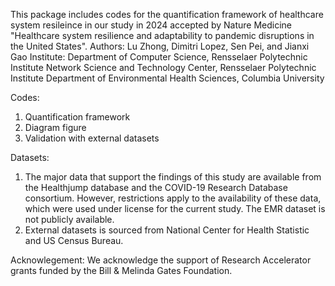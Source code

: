 This package includes codes for the quantification framework of healthcare system resileince in our study in 2024 accepted by Nature Medicine
"Healthcare system resilience and adaptability to pandemic disruptions in the United States". 
Authors: Lu Zhong, Dimitri Lopez, Sen Pei, and Jianxi Gao
Institute: Department of Computer Science, Rensselaer Polytechnic Institute
           Network Science and Technology Center, Rensselaer Polytechnic Institute
           Department of Environmental Health Sciences, Columbia University

Codes:
1. Quantification framework
2. Diagram figure
3. Validation with external datasets

Datasets:
1) The major data that support the findings of this study are available from the
Healthjump database and the COVID-19 Research Database consortium. However,
restrictions apply to the availability of these data, which were used under
license for the current study. The EMR dataset is not publicly available.
2) External datasets is sourced from National Center for Health Statistic and US Census Bureau.

Acknowlegement:
We acknowledge the support of Research Accelerator grants funded by the Bill \& Melinda Gates Foundation.
